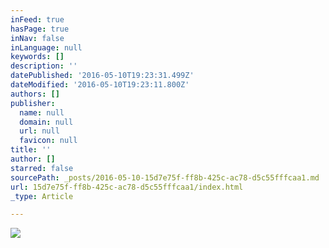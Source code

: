 ```yaml
---
inFeed: true
hasPage: true
inNav: false
inLanguage: null
keywords: []
description: ''
datePublished: '2016-05-10T19:23:31.499Z'
dateModified: '2016-05-10T19:23:11.800Z'
authors: []
publisher:
  name: null
  domain: null
  url: null
  favicon: null
title: ''
author: []
starred: false
sourcePath: _posts/2016-05-10-15d7e75f-ff8b-425c-ac78-d5c55fffcaa1.md
url: 15d7e75f-ff8b-425c-ac78-d5c55fffcaa1/index.html
_type: Article

---
```

![](https://the-grid-user-content.s3-us-west-2.amazonaws.com/a7da2593-9ef9-41d1-aac4-054882328f91.jpg)